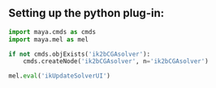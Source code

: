Setting up the python plug-in:
------------------------------
```python
import maya.cmds as cmds
import maya.mel as mel

if not cmds.objExists('ik2bCGAsolver'):
    cmds.createNode('ik2bCGAsolver', n='ik2bCGAsolver')

mel.eval('ikUpdateSolverUI')
```
